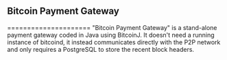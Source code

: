 ## Bitcoin Payment Gateway
=====================
"Bitcoin Payment Gateway" is a stand-alone payment gateway coded in Java using BitcoinJ. It doesn't need a running instance of bitcoind, it instead communicates directly with the P2P network and only requires a PostgreSQL to store the recent block headers.

